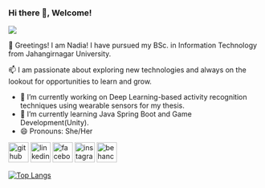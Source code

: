 ### Hi there 👋, Welcome!
![](https://scontent.fdac138-2.fna.fbcdn.net/v/t39.30808-6/448017697_2305800776478145_6393408371884208073_n.jpg?stp=dst-jpg_p180x540&_nc_cat=101&ccb=1-7&_nc_sid=5f2048&_nc_eui2=AeFz3kjQfa4W6DYKrUEmHN6SJM-2OBBnTaskz7Y4EGdNq4Cl3lHfgpIBvEUjUYSgJh89sVUPI5989-ZEkP6pzmYQ&_nc_ohc=-14umW__7LIQ7kNvgEYpaqH&_nc_ht=scontent.fdac138-2.fna&oh=00_AYD2iGuvgmH9bBYvkozAsyw6NMby4XyU3KoQNLg0TIaGsg&oe=666BCB54)

👋 Greetings! I am Nadia! I have pursued my BSc. in Information Technology from Jahangirnagar University.

📫 I am passionate about exploring new technologies and always on the lookout for opportunities to learn and grow. 

- 🔭 I’m currently working on Deep Learning-based activity recognition techniques using wearable sensors for my thesis.
- 🌱 I’m currently learning Java Spring Boot and Game Development(Unity). 
- 😄 Pronouns: She/Her 


[<img src='https://cdn.jsdelivr.net/npm/simple-icons@3.0.1/icons/github.svg' alt='github' height='40'>](https://github.com/NadiaSu08)  [<img src='https://cdn.jsdelivr.net/npm/simple-icons@3.0.1/icons/linkedin.svg' alt='linkedin' height='40'>](https://www.linkedin.com/in/nadia-sultana-3601b71b4/)  [<img src='https://cdn.jsdelivr.net/npm/simple-icons@3.0.1/icons/facebook.svg' alt='facebook' height='40'>](https://www.facebook.com/nadia.arnii)  [<img src='https://cdn.jsdelivr.net/npm/simple-icons@3.0.1/icons/instagram.svg' alt='instagram' height='40'>](https://www.instagram.com/nadi_._aa/)  [<img src='https://cdn.jsdelivr.net/npm/simple-icons@3.0.1/icons/behance.svg' alt='behance' height='40'>](nadia_sultana)  

[![Top Langs](https://github-readme-stats.vercel.app/api/top-langs/?username=NadiaSu08)](https://github.com/anuraghazra/github-readme-stats)
